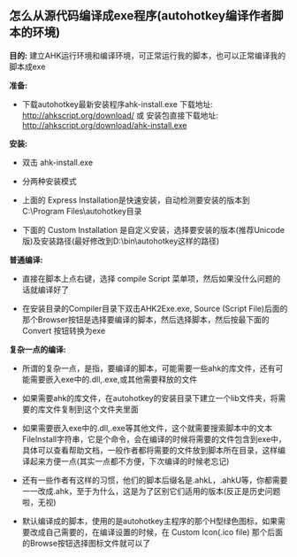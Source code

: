 ## 怎么从源代码编译成exe程序(autohotkey编译作者脚本的环境)

**目的:** 建立AHK运行环境和编译环境，可正常运行我的脚本，也可以正常编译我的脚本成exe


**准备:**

- 下载autohotkey最新安装程序ahk-install.exe 下载地址: <http://ahkscript.org/download/> 或 安装包直接下载地址: <http://ahkscript.org/download/ahk-install.exe>


**安装:**

- 双击 ahk-install.exe

- 分两种安装模式
- 上面的 Express Installation是快速安装，自动检测要安装的版本到C:\Program Files\autohotkey目录
- 下面的 Custom Installation 是自定义安装，选择要安装的版本(推荐Unicode版)及安装路径(最好修改到D:\bin\autohotkey这样的路径)


**普通编译:**

- 直接在脚本上点右键，选择 compile Script 菜单项，然后如果没什么问题的话就编译好了

- 在安装目录的Compiler目录下双击AHK2Exe.exe, Source (Script File)后面的那个Browser按钮是选择要编译的脚本，然后选择脚本，然后按最下面的 Convert 按钮转换为exe


**复杂一点的编译:**

- 所谓的复杂一点，是指，要编译的脚本，可能需要一些ahk的库文件，还有可能需要嵌入exe中的.dll,.exe,或其他需要释放的文件

- 如果需要ahk的库文件，在autohotkey的安装目录下建立一个lib文件夹，将需要的库文件复制到这个文件夹里面

- 如果需要嵌入exe中的.dll,.exe等其他文件，这个就需要搜索脚本中的文本FileInstall字符串，它是个命令，会在编译的时候将需要的文件包含到exe中，具体可以查看帮助文档，一般作者都将需要的文件放到脚本所在目录，这样编译起来方便一点(其实一点都不方便，下次编译的时候老忘记)

- 还有一些作者有这样的习惯，他们的脚本后缀名是.ahkL，.ahkU等，你都需要一一改成.ahk，至于为什么，这是为了区别它们适用的版本(反正是历史问题啦，无视)

- 默认编译成的脚本，使用的是autohotkey主程序的那个H型绿色图标，如果需要改成自己需要的，在编译设置的时候，在 Custom Icon(.ico file) 那个后面的Browse按钮选择图标文件就可以了

